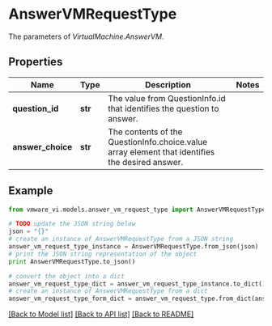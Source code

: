 # AnswerVMRequestType

The parameters of *VirtualMachine.AnswerVM*. 

## Properties
Name | Type | Description | Notes
------------ | ------------- | ------------- | -------------
**question_id** | **str** | The value from QuestionInfo.id that identifies the question to answer.  | 
**answer_choice** | **str** | The contents of the QuestionInfo.choice.value array element that identifies the desired answer.  | 

## Example

```python
from vmware_vi.models.answer_vm_request_type import AnswerVMRequestType

# TODO update the JSON string below
json = "{}"
# create an instance of AnswerVMRequestType from a JSON string
answer_vm_request_type_instance = AnswerVMRequestType.from_json(json)
# print the JSON string representation of the object
print AnswerVMRequestType.to_json()

# convert the object into a dict
answer_vm_request_type_dict = answer_vm_request_type_instance.to_dict()
# create an instance of AnswerVMRequestType from a dict
answer_vm_request_type_form_dict = answer_vm_request_type.from_dict(answer_vm_request_type_dict)
```
[[Back to Model list]](../README.md#documentation-for-models) [[Back to API list]](../README.md#documentation-for-api-endpoints) [[Back to README]](../README.md)


